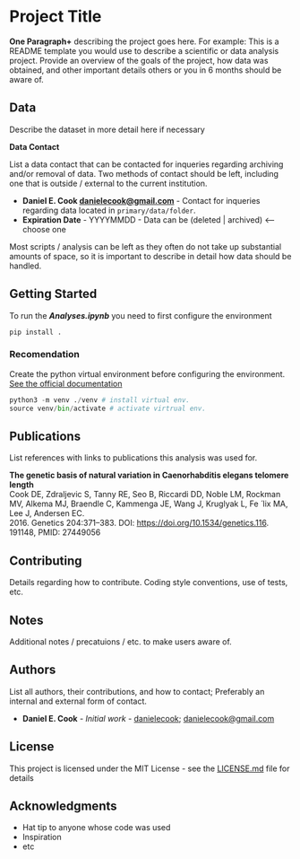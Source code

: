 # Project Title

__One Paragraph+__ describing the project goes here. For example: This is a README template you would use to describe a scientific or data analysis project. Provide an overview of the goals of the project, how data was obtained, and other important details others or you in 6 months should be aware of.

## Data

Describe the dataset in more detail here if necessary

__Data Contact__

List a data contact that can be contacted for inqueries regarding archiving and/or removal of data. Two methods of contact should be left, including one that is outside / external to the current institution.

* **Daniel E. Cook <danielecook@gmail.com>** - Contact for inqueries regarding data located in `primary/data/folder`.
* __Expiration Date__ -  YYYYMMDD - Data can be (deleted | archived) <-- choose one

Most scripts / analysis can be left as they often do not take up substantial amounts of space, so it is important to describe in detail how data should be handled.

## Getting Started

To run the ***Analyses.ipynb*** you need to first configure the environment
```
pip install .
```

### Recomendation

Create the python virtual environment before configuring the environment. [See the official documentation](https://packaging.python.org/en/latest/guides/installing-using-pip-and-virtual-environments/)

```python
python3 -m venv ./venv # install virtual env.
source venv/bin/activate # activate virtrual env.
```

## Publications

List references with links to publications this analysis was used for.

 __The genetic basis of natural variation in Caenorhabditis elegans telomere length__<br />
Cook DE, Zdraljevic S, Tanny RE, Seo B, Riccardi DD, Noble LM, Rockman MV, Alkema MJ, Braendle C, Kammenga JE, Wang J, Kruglyak L, Fe ́ lix MA, Lee J, Andersen EC. <br />
2016. Genetics 204:371–383. DOI: https://doi.org/10.1534/genetics.116. 191148, PMID: 27449056

## Contributing

Details regarding how to contribute. Coding style conventions, use of tests, etc.

## Notes

Additional notes / precatuions / etc. to make users aware of.

## Authors

List all authors, their contributions, and how to contact; Preferably an internal and external form of contact.

* **Daniel E. Cook** - *Initial work* - [danielecook](https://github.com/danielecook); danielecook@gmail.com

## License

This project is licensed under the MIT License - see the [LICENSE.md](LICENSE.md) file for details

## Acknowledgments

* Hat tip to anyone whose code was used
* Inspiration
* etc